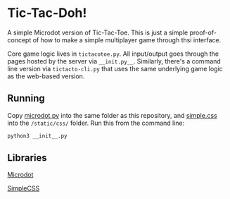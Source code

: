 # Tic-Tac-Doh!

A simple Microdot version of Tic-Tac-Toe. This is just a simple proof-of-
concept of how to make a simple multiplayer game through thsi interface.

Core game logic lives in `tictacotoe.py`. All input/output goes through the
pages hosted by the server via `__init.py__`. Similarly, there's a command line
version via `tictacto-cli.py` that uses the same underlying game logic as the
web-based version.

## Running

Copy [microdot.py](https://github.com/miguelgrinberg/microdot/blob/main/src/microdot/microdot.py)
into the same folder as this repository, and [simple.css](https://github.com/kevquirk/simple.css/blob/main/simple.css) 
into the `/static/css/` folder. Run this from the command line:

```sh
python3 __init__.py
```

## Libraries

[Microdot](https://github.com/miguelgrinberg/microdot/)

[SimpleCSS](https://github.com/kevquirk/simple.css)
